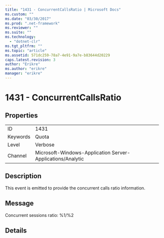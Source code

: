 ```yaml
---
title: "1431 - ConcurrentCallsRatio | Microsoft Docs"
ms.custom: ""
ms.date: "03/30/2017"
ms.prod: ".net-framework"
ms.reviewer: ""
ms.suite: ""
ms.technology: 
  - "dotnet-clr"
ms.tgt_pltfrm: ""
ms.topic: "article"
ms.assetid: 571dc259-78a7-4e91-9a7e-b83644d20229
caps.latest.revision: 3
author: "Erikre"
ms.author: "erikre"
manager: "erikre"
---
```

# 1431 - ConcurrentCallsRatio
## Properties  
  
|||  
|-|-|  
|ID|1431|  
|Keywords|Quota|  
|Level|Verbose|  
|Channel|Microsoft-Windows-Application Server-Applications/Analytic|  
  
## Description  
 This event is emitted to provide the concurrent calls ratio information.  
  
## Message  
 Concurrent sessions ratio: %1/%2  
  
## Details